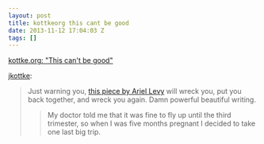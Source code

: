 ```yaml
---
layout: post
title: kottkeorg this cant be good
date: 2013-11-12 17:04:03 Z
tags: []
---
```

[kottke.org: "This can't be good"](http://bonus.kottke.org/post/66686863105/this-cant-be-good)

[jkottke](http://bonus.kottke.org/post/66686863105/this-cant-be-good):

> Just warning you, [this piece by Ariel Levy](http://www.newyorker.com/reporting/2013/11/18/131118fa_fact_levy?currentPage=all) will wreck you, put you back together, and wreck you again. Damn powerful beautiful writing.
> 
> > My doctor told me that it was fine to fly up until the third trimester, so when I was five months pregnant I decided to take one last big trip.
